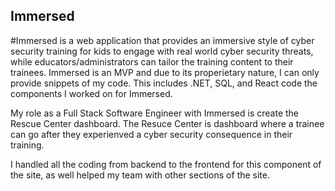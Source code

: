 ## Immersed
#Immersed is a web application that provides an immersive style of cyber security training for kids to engage with real world cyber security threats, while educators/administrators can tailor the training content to their trainees. Immersed is an MVP and due to its properietary nature,  I can only provide snippets of my code. This includes .NET, SQL, and React code the components I worked on for Immersed.

My role as a Full Stack Software Engineer with Immersed is create the Rescue Center dashboard. The Resuce Center is dashboard where a trainee can go after they experienved a cyber security consequence in their training. 

I handled all the coding from backend to the frontend for this component of the site, as well helped my team with other sections of the site. 

